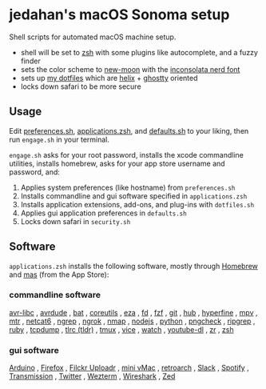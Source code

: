 # jedahan's macOS Sonoma setup

Shell scripts for automated macOS machine setup.

- shell will be set to [zsh](zsh.org) with some plugins like autocomplete, and a fuzzy finder
- sets the color scheme to [new-moon](https://taniarascia.github.io/new-moon/) with the [inconsolata nerd font](http://levien.com/type/myfonts/inconsolata.html)
- sets up [my dotfiles](https://github.com/jedahan/dotfiles) which are [helix](https://helix-editor.com) + [ghostty](https://mitchellh.com/ghostty) oriented
- locks down safari to be more secure

## Usage

Edit [preferences.sh](/preferences.sh), [applications.zsh](/applications.zsh), and [defaults.sh](/defaults.sh) to your liking, then run `engage.sh` in your terminal.

`engage.sh` asks for your root password, installs the xcode commandline utilities, installs homebrew, asks for your app store username and password, and:

  1. Applies system preferences (like hostname) from `preferences.sh`
  2. Installs commandline and gui software specified in `applications.zsh`
  3. Installs application extensions, add-ons, and plug-ins with `dotfiles.sh`
  4. Applies gui application preferences in `defaults.sh`
  5. Locks down safari in `security.sh`

## Software

`applications.zsh` installs the following software, mostly through [Homebrew](http://brew.sh) and [mas](https://github.com/mas-cli/mas) (from the App Store):

### commandline software

[avr-libc](www.nongnu.org/avr-libc)
, [avrdude](www.nongnu.org/avrdude)
, [bat](github.com/sharkdp/bat)
, [coreutils](www.gnu.org/software/coreutils)
, [eza](eza.rocks/)
, [fd](github.com/sharkdp/fd)
, [fzf](github.com/junegunn/fzf)
, [git](git-scm.com)
, [hub](hub.github.com)
, [hyperfine](github.com/sharkdp/hyperfine)
, [mpv](mpv.io)
, [mtr](www.bitwizard.nl/mtr)
, [netcat6](deepspace6.net/projects/netcat6.html)
, [ngrep](ngrep.sourceforge.net)
, [ngrok](ngrok.com)
, [nmap](nmap.org)
, [nodejs](nodejs.org)
, [python](python.org)
, [pngcheck](www.libpng.org/pub/png/apps/pngcheck.html)
, [ripgrep](blog.burntsushi.net/ripgrep)
, [ruby](ruby-lang.org)
, [tcpdump](tcpdump.org)
, [tlrc (tldr)](tldr.sh/tlrc)
, [tmux](tmux.github.io)
, [vice](vice-emu.sourceforge.net)
, [watch](procps.sourceforge.net)
, [youtube-dl](rg3.github.io/youtube-dl)
, [zr](github.com/jedahan/zr)
, [zsh](zsh.org)

### gui software

[Arduino](arduino.cc)
, [Firefox](mozilla.org)
, [Filckr Uploadr](www.flickr.com/tools)
, [mini vMac](www.gryphel.com/c/minivmac)
, [retroarch](www.retroarch.com)
, [Slack](slack.com)
, [Spotify](spotify.com)
, [Transmission](transmissionbt.com)
, [Twitter](twitter.com)
, [Wezterm](wezfurlong.org/wezterm)
, [Wireshark](wireshark.org)
, [Zed](zed.dev)
